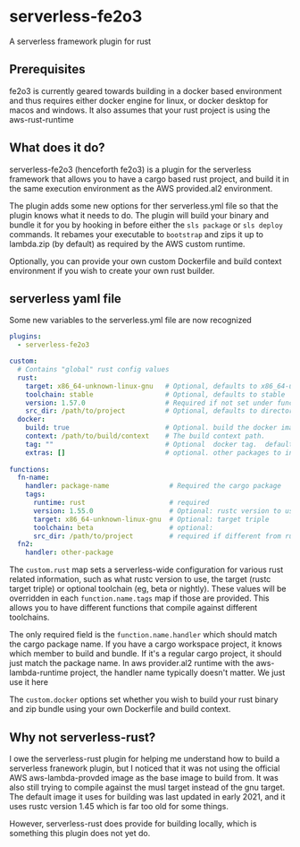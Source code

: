 # serverless-fe2o3

A serverless framework plugin for rust

## Prerequisites

fe2o3 is currently geared towards building in a docker based environment and thus requires either docker engine for
linux, or docker desktop for macos and windows.  It also assumes that your rust project is using the aws-rust-runtime

## What does it do?

serverless-fe2o3 (henceforth fe2o3) is a plugin for the serverless framework that allows you to have a cargo based
rust project, and build it in the same execution environment as the AWS provided.al2 environment.  

The plugin adds some new options for ther serverless.yml file so that the plugin knows what it needs to do.  The plugin
will build your binary and bundle it for you by hooking in before either the `sls package` or `sls deploy` commands. It
rebames your executable to `bootstrap` and zips it up to lambda.zip (by default) as required by the AWS custom runtime.

Optionally, you can provide your own custom Dockerfile and build context environment if you wish to create your own
rust builder.

## serverless yaml file

Some new variables to the serverless.yml file are now recognized

```yaml
plugins:
  - serverless-fe2o3

custom:
  # Contains "global" rust config values
  rust:
    target: x86_64-unknown-linux-gnu   # Optional, defaults to x86_64-unknown-linux-gnu
    toolchain: stable                  # Optional, defaults to stable     
    version: 1.57.0                    # Required if not set under functions
    src_dir: /path/to/project          # Optional, defaults to directory npx sls command is run
  docker:
    build: true                        # Optional. build the docker image defaults to false
    context: /path/to/build/context    # The build context path.
    tag: ""                            # Optional  docker tag.  defaults to fe2o3
    extras: []                         # optional. other packages to install
    
functions:
  fn-name:
    handler: package-name               # Required the cargo package
    tags:
      runtime: rust                     # required
      version: 1.55.0                   # Optional: rustc version to use
      target: x86_64-unknown-linux-gnu  # Optional: target triple
      toolchain: beta                   # optional:
      src_dir: /path/to/project         # required if different from rust.src_dir
  fn2:
    handler: other-package
```

The `custom.rust` map sets a serverless-wide configuration for various rust related information, such as what rustc
version to use, the target (rustc target triple) or optional toolchain (eg, beta or nightly).  These values will be
overridden in each `function.name.tags` map if those are provided.  This allows you to have different functions that
compile against different toolchains.

The only required field is the `function.name.handler` which should match the cargo package name.  If you have a cargo
workspace project, it knows which member to build and bundle.  If it's a regular cargo project, it should just match
the package name.  In aws provider.al2 runtime with the aws-lambda-runtime project, the handler name typically
doesn't matter.  We just use it here 

The `custom.docker` options set whether you wish to build your rust binary and zip bundle using your own Dockerfile
and build context.

## Why not serverless-rust?

I owe the serverless-rust plugin for helping me understand how to build a serverless franework plugin, but I noticed
that it was not using the official AWS aws-lambda-provded image as the base image to build from.  It was also still 
trying to compile against the musl target instead of the gnu target.  The default image it uses for building was last 
updated in early 2021, and it uses rustc version 1.45 which is far too old for some things.

However, serverless-rust does provide for building locally, which is something this plugin does not yet do.